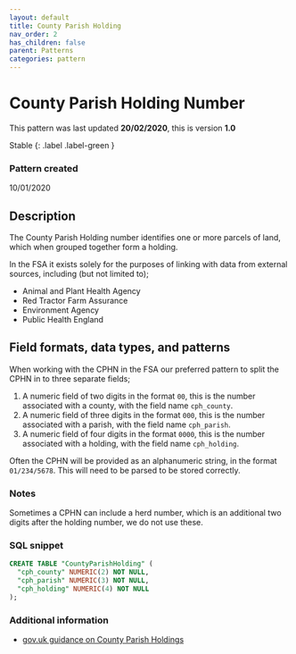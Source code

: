```yaml
---
layout: default
title: County Parish Holding
nav_order: 2
has_children: false
parent: Patterns
categories: pattern
---
```


# County Parish Holding Number

This pattern was last updated **20/02/2020**, this is version **1.0**

Stable
{: .label .label-green }

### Pattern created

10/01/2020

## Description
The County Parish Holding number identifies one or more parcels of land, which when grouped together form a holding.

In the FSA it exists solely for the purposes of linking with data from external sources, including (but not limited to);
-   Animal and Plant Health Agency
-   Red Tractor Farm Assurance
-   Environment Agency
-   Public Health England

## Field formats, data types, and patterns
When working with the CPHN in the FSA our preferred pattern to split the CPHN in to three separate fields;
1. A numeric field of two digits in the format `00`, this is the number associated with a county, with the field name `cph_county`.
2. A numeric field of three digits in the format `000`, this is the number associated with a parish, with the field name `cph_parish`.
3. A numeric field of four digits in the format `0000`, this is the number associated with a holding, with the field name `cph_holding`.

Often the CPHN will be provided as an alphanumeric string, in the format `01/234/5678`. This will need to be parsed to be stored correctly.

### Notes
Sometimes a CPHN can include a herd number, which is an additional two digits after the holding number, we do not use these.

### SQL snippet
```sql
CREATE TABLE "CountyParishHolding" (
  "cph_county" NUMERIC(2) NOT NULL,
  "cph_parish" NUMERIC(3) NOT NULL,
  "cph_holding" NUMERIC(4) NOT NULL
);
```

### Additional information
*   [gov.uk guidance on County Parish Holdings](https://www.gov.uk/guidance/register-land-you-use-to-keep-livestock)
